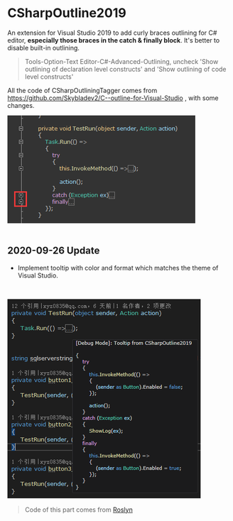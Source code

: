 # CSharpOutline2019

An extension for Visual Studio 2019 to add curly braces outlining for C# editor, **especially those braces in the catch & finally block**. It's better to disable built-in outlining.

>Tools-Option-Text Editor-C#-Advanced-Outlining, uncheck 'Show outlining of declaration level constructs' and 'Show outlining of code level constructs'

All the code of CSharpOutliningTagger comes from https://github.com/Skybladev2/C--outline-for-Visual-Studio , with some  changes.

![catch & finally block](demo.png)
</br></br>
## 2020-09-26 Update

- Implement tooltip with color and format which matches the theme of Visual Studio.  
 
</br>

![theme tooltip](themetooltip.png)

>Code of this part comes from [Roslyn](https://github.com/Trieste-040/https-github.com-dotnet-roslyn/blob/2d22d1aa4f1dfe3ae6f8de8cb7ddc218a5f1c4ff/src/EditorFeatures/Core/Implementation/Structure/BlockTagState.cs)